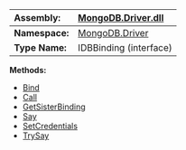 | **Assembly:** | [MongoDB.Driver.dll](MongoDB_Driver.md) |
|:--------------|:----------------------------------------|
| **Namespace:** | [MongoDB.Driver](N_MongoDB_Driver.md)   |
| **Type Name:** | IDBBinding (interface)                  |

**Methods:**
  * [Bind](#Bind.md)
  * [Call](#Call.md)
  * [GetSisterBinding](#GetSisterBinding.md)
  * [Say](#Say.md)
  * [SetCredentials](#SetCredentials.md)
  * [TrySay](#TrySay.md)
